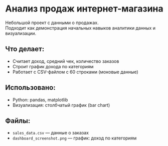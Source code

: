 # Анализ продаж интернет-магазина

Небольшой проект с данными о продажах.  
Подходит как демонстрация начальных навыков аналитики данных и визуализации.

## Что делает:
- Считает доход, средний чек, количество заказов
- Строит график дохода по категориям
- Работает с CSV-файлом с 60 строками (моковые данные)

## Использовано:
- Python: pandas, matplotlib
- Визуализация: столбчатый график (bar chart)

## Файлы:
- `sales_data.csv` — данные о заказах
- `dashboard_screenshot.png` — график: доход по категориям
